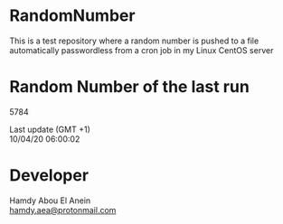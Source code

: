 # RandomNumber    
This is a test repository where a random number is pushed to a file automatically passwordless from a cron job in my Linux CentOS server    
# Random Number of the last run   
5784
      
Last update (GMT +1)    
10/04/20 06:00:02
# Developer    
Hamdy Abou El Anein   
hamdy.aea@protonmail.com
